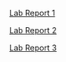 [Lab Report 1](https://catliba.github.io/cse15l-lab-reports/labreport1/lab-report-1-week-2.html)

[Lab Report 2](https://catliba.github.io/cse15l-lab-reports/labreport2/lab-report-2-week-4.html)

[Lab Report 3](https://catliba.github.io/cse15l-lab-reports/labreport3/lab-report-3-week-6.html)

